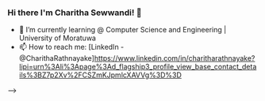 ### Hi there I'm Charitha Sewwandi! 👋 

- 🌱 I’m currently learning @ Computer Science and Engineering | University of Moratuwa
- 📫 How to reach me: [LinkedIn - @CharithaRathnayake]https://www.linkedin.com/in/charitharathnayake?lipi=urn%3Ali%3Apage%3Ad_flagship3_profile_view_base_contact_details%3BZ7p2Xv%2FCSZmKJpmlcXAVVg%3D%3D

-->
